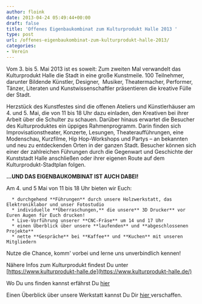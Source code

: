 ```yaml
---
author: floink
date: 2013-04-24 05:49:44+00:00
draft: false
title: 'Offenes Eigenbaukombinat zum Kulturprodukt Halle 2013 '
type: post
url: /offenes-eigenbaukombinat-zum-kulturprodukt-halle-2013/
categories:
- Verein
---
```


Vom 3. bis 5. Mai 2013 ist es soweit: Zum zweiten Mal verwandelt das Kulturprodukt Halle die Stadt in eine große Kunstmeile. <!-- more -->
100 Teilnehmer, darunter Bildende Künstler, Designer,  Musiker, Theatermacher, Performer, Tänzer, Literaten und Kunstwissenschaftler präsentieren die kreative Fülle der Stadt.

Herzstück des Kunstfestes sind die offenen Ateliers und Künstlerhäuser am 4. und 5. Mai, die von 11 bis 18 Uhr dazu einladen, den Kreativen bei ihrer Arbeit über die Schulter zu schauen. Darüber hinaus erwartet die Besucher des Kulturproduktes ein üppiges Rahmenprogramm. Darin finden sich Improvisationstheater, Konzerte, Lesungen, Theateraufführungen, eine Modenschau, Kurzfilme, Hip Hop-Workshops und Partys – an bekannten und neu zu entdeckenden Orten in der ganzen Stadt. Besucher können sich einer der zahlreichen Führungen durch die Gegenwart und Geschichte der Kunststadt Halle anschließen oder ihrer eigenen Route auf dem Kulturprodukt-Stadtplan folgen.


**...UND DAS EIGENBAUKOMBINAT IST AUCH DABEI!**



Am 4. und 5 Mai von 11 bis 18 Uhr bieten wir Euch:



	  * durchgehend **Führungen** durch unsere Holzwerkstatt, das Elektroniklabor und unser Fotostudio
	  * individuelle **Überraschungen,** die unsere** 3D Drucker** vor Euren Augen für Euch drucken!
	  * Live-Vorführung unserer **CNC-Fräse** um 14 und 17 Uhr
	  * einen Überblick über unsere **laufenden** und **abgeschlossenen Projekte**
	  * nette **Gespräche** bei **Kaffee** und **Kuchen** mit unseren Mitgliedern

Nutze die Chance, komm' vorbei und lerne uns unverbindlich kennen!

Nähere Infos zum Kulturprodukt findest Du unter [https://www.kulturprodukt-halle.de](https://www.kulturprodukt-halle.de/)

Wo Du uns finden kannst erfährst Du [hier](/kontakt/anfahrt/)

Einen Überblick über unsere Werkstatt kannst Du Dir [hier ](/werkstatt/)verschaffen.
